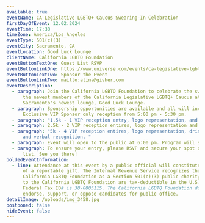 ```yaml
---
available: true
eventName: CA Legislative LGBTQ+ Caucus Swearing-In Celebration
firstDayOfEvent: 12.02.2024
eventTime: 17:30
timeZone: America/Los_Angeles
eventType: 501(c)(3)
eventCity: Sacramento, CA
eventLocation: Good Luck Lounge
clientName: California LGBTQ Foundation
eventButtonTextOne: Guest List RSVP
eventButtonLinkOne: https://www.universe.com/events/ca-legislative-lgbtq-caucus-swearing-in-celebration-tickets-J2S0CZ
eventButtonTextTwo: Sponsor the Event
eventButtonLinkTwo: mailto:alina@givher.com
eventDescription:
  - paragraph: Join the California LGBTQ Foundation to celebrate the swearing-in of
      the newest members of the California Legislative LGBTQ+ Caucus at
      Sacramento's newest lounge, Good Luck Lounge.
  - paragraph: Sponsorship opportunities are available and all will include an
      Exclusive VIP Sponsor only reception from 5:00 pm - 5:30 pm.
  - paragraph: "1.5k - 1 VIP reception entry, logo representation, and drink tickets. "
  - paragraph: 2.5k - 2 VIP reception entires, logo representation and drink tickets.
  - paragraph: "5k - 4 VIP reception entires, logo representation, drink tickets,
      and verbal recognition. "
  - paragraph: Event will open to the public at 6:00 pm. Program will start at 6:30 pm.
  - paragraph: To ensure your entry, please RSVP and secure your spot on the guest
      list. See you there!
boldedEventInformation:
  - line: Attendance at this event by a public official will constitute acceptance
      of a reportable gift. The Internal Revenue Service recognizes the
      California LGBTQ Foundation as a Section 501(c)(3) public charity. Gifts
      to the California LGBTQ Foundation are tax-deductible in the U.S.A. The
      Federal Tax ID# is 38-0805115. The California LGBTQ Foundation does not
      endorse, support, or oppose candidates for public office.
detailImage: /uploads/img_3458.jpg
postponed: false
hideEvent: false
---
```

